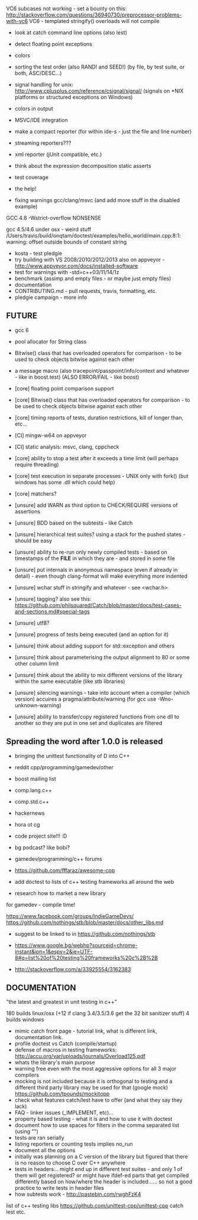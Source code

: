 VC6 subcases not working - set a bounty on this:
http://stackoverflow.com/questions/36940730/preprocessor-problems-with-vc6
VC6 - templated stringify() overloads will not compile



- look at catch command line options (also lest)
- detect floating point exceptions
- colors
- sorting the test order (also RAND! and SEED!) (by file, by test suite, or both, ASC/DESC...)

- signal handling for unix: http://www.cplusplus.com/reference/csignal/signal/
(signals on *NIX platforms or structured exceptions on Windows)

- colors in output
- MSVC/IDE integration
- make a compact reporter (for within ide-s - just the file and line number)
- streaming reporters???
- xml reporter (jUnit compatible, etc.)

- think about the expression decomposition static asserts
- test coverage
- the help!
- fixing warnings gcc/clang/msvc (and add more stuff in the disabled example)

GCC 4.8 -Wstrict-overflow NONSENSE

gcc 4.5/4.6 under osx - weird stuff
/Users/travis/build/onqtam/doctest/examples/hello_world/main.cpp:8:1: warning: offset outside bounds of constant string

- kosta - test pledgie
- try building with VS 2008/2010/2012/2013 also on appveyor - http://www.appveyor.com/docs/installed-software
- test for warnings with -std=c++03/11/14/1z
- benchmark (assimp and empty files - or maybe just empty files)
- documentation
- CONTRIBUTING.md - pull requests, travis, formatting, etc.
- pledgie campaign - more info


## FUTURE
- gcc 6
- pool allocator for String class
- Bitwise() class that has overloaded operators for comparison - to be used to check objects bitwise against each other
- a message macro (also tracepoint/passpoint/info/context and whatever - like in boost.test) (ALSO ERROR/FAIL - like boost)



- [core] floating point comparison support
- [core] Bitwise() class that has overloaded operators for comparison - to be used to check objects bitwise against each other
- [core] timing reports of tests, duration restrictions, kill of longer than, etc...
- [CI] mingw-w64 on appveyor
- [CI] static analysis: msvc, clang, cppcheck
- [core] ability to stop a test after it exceeds a time limit (will perhaps require threading)
- [core] test execution in separate processes - UNIX only with fork() (but windows has some .dll which could help)
- [core] matchers?

- [unsure] add WARN as third option to CHECK/REQUIRE versions of assertions
- [unsure] BDD based on the subtests - like Catch
- [unsure] hierarchical test suites? using a stack for the pushed states - should be easy
- [unsure] ability to re-run only newly compiled tests - based on timestamps of the __FILE__ in which they are - and stored in some file
- [unsure] put internals in anonymous namespace (even if already in detail) - even though clang-format will make everything more indented
- [unsure] wchar stuff in stringify and whatever - see <wchar.h>
- [unsure] tagging? also see this: https://github.com/philsquared/Catch/blob/master/docs/test-cases-and-sections.md#special-tags
- [unsure] utf8?
- [unsure] progress of tests being executed (and an option for it)

- [unsure] think about adding support for std::exception and others
- [unsure] think about parameterising the output alignment to 80 or some other column limit
- [unsure] think about the ability to mix different versions of the library within the same executable (like stb libraries)
- [unsure] silencing warnings - take into account when a compiler (which version) accuires a pragma/attribute/warning (for gcc use -Wno-unknown-warning)
- [unsure] ability to transfer/copy registered functions from one dll to another so they are put in one set and duplicates are filtered


## Spreading the word after 1.0.0 is released

- bringing the unittest functionality of D into C++

- reddit cpp/programming/gamedev/other
- boost mailing list
- comp.lang.c++
- comp.std.c++
- hackernews
- hora ot cg
- code project site!!! :D
- bg podcast? like bobi?
- gamedev/programming/c++ forums
- https://github.com/fffaraz/awesome-cpp
- add doctest to lists of c++ testing frameworks all around the web
- research how to market a new library

for gamedev - compile time!

https://www.facebook.com/groups/IndieGameDevs/
https://github.com/nothings/stb/blob/master/docs/other_libs.md

- suggest to be linked to in https://github.com/nothings/stb

- https://www.google.bg/webhp?sourceid=chrome-instant&ion=1&espv=2&ie=UTF-8#q=list%20of%20testing%20frameworks%20c%2B%2B
- http://stackoverflow.com/a/33925554/3162383

## DOCUMENTATION

"the latest and greatest in unit testing in c++"

180 builds linux/osx (+12 if clang 3.4/3.5/3.6 get the 32 bit sanitizer stuff)
4 builds windows

- mimic catch front page - tutorial link, what is different link, documentation link.
- profile doctest vs Catch (compile/startup)
- defense of macros in testing frameworks: http://accu.org/var/uploads/journals/Overload125.pdf
- whats the library's main purpose
- warning free even with the most aggressive options for all 3 major compilers
- mocking is not included because it is orthogonal to testing and a different third party library may be used for that (google mock)
https://github.com/tpounds/mockitopp
- check what features catch/lest have to offer (and what they say they lack)
- FAQ - linker issues (_IMPLEMENT, etc)...
- property based testing - what it is and how to use it with doctest
- document how to use spaces for filters in the comma separated list (using "")
- tests are ran serially
- listing reporters or counting tests implies no_run
- document all the options
- initially was planning on a C version of the library but figured that there is no reason to choose C over C++ anywhere
- tests in headers... might end up in different test suites - and only 1 of them will get registered? or might have ifdef-ed parts that get compiled differently based on how/where the header is included...... so not a good practice to write tests in header files
- how subtests work - http://pastebin.com/rwghFzK4

list of c++ testing libs
https://github.com/unittest-cpp/unittest-cpp
catch
lest
etc.














